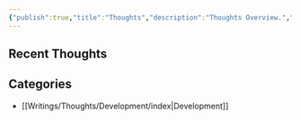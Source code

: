 ```yaml
---
{"publish":true,"title":"Thoughts","description":"Thoughts Overview.","created":"Saturday, May 11th 2024, 10:10:36 pm","modified":"Saturday, May 31st 2025, 10:13:38 am","tags":["Thoughts"],"cssclasses":"mado-heading index-page hide-date"}
---
```



## Recent Thoughts



## Categories

- [[Writings/Thoughts/Development/index\|Development]]


